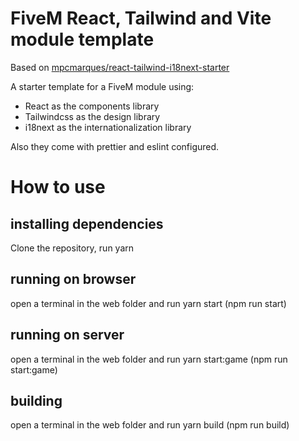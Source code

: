 # FiveM React, Tailwind and Vite module template

Based on [mpcmarques/react-tailwind-i18next-starter](https://github.com/mpcmarques/react-vite-tailwindcss-i18next-starter)

A starter template for a FiveM module using:

* React as the components library
* Tailwindcss as the design library
* i18next as the internationalization library

Also they come with prettier and eslint configured.


# How to use

## installing dependencies

Clone the repository, run yarn

## running on browser

open a terminal in the web folder and run yarn start (npm run start)

## running on server

open a terminal in the web folder and run yarn start:game (npm run start:game)

## building

open a terminal in the web folder and run yarn build (npm run build)

